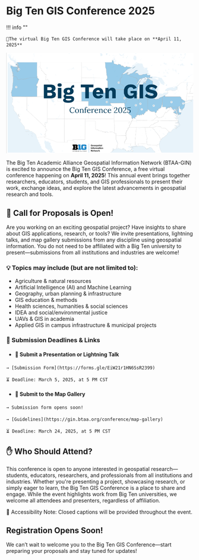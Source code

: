 # Big Ten GIS Conference 2025

!!! info ""

	📍The virtual Big Ten GIS Conference will take place on **April 11, 2025**

![](conference-image.png)

The Big Ten Academic Alliance Geospatial Information Network (BTAA-GIN) is excited to announce the Big Ten GIS Conference, a free virtual conference happening on **April 11, 2025**! This annual event brings together researchers, educators, students, and GIS professionals to present their work, exchange ideas, and explore the latest advancements in geospatial research and tools.

## 📢 Call for Proposals is Open!

Are you working on an exciting geospatial project? Have insights to share about GIS applications, research, or tools? We invite presentations, lightning talks, and map gallery submissions from any discipline using geospatial information. You do not need to be affiliated with a Big Ten university to present—submissions from all institutions and industries are welcome!

### 💡 Topics may include (but are not limited to):

* Agriculture & natural resources
* Artificial Intelligence (AI) and Machine Learning
* Geography, urban planning & infrastructure
* GIS education & methods
* Health sciences, humanities & social sciences
* IDEA and social/environmental justice
* UAVs & GIS in academia
* Applied GIS in campus infrastructure & municipal projects

### 📝 Submission Deadlines & Links

<div class="grid cards" markdown>

-    #### 🔹 Submit a Presentation or Lightning Talk

    → [Submission Form](https://forms.gle/EiW21r1HN6SsR2399)
    
    ⏳ Deadline: March 5, 2025, at 5 PM CST
    
-    #### 🔹 Submit to the Map Gallery

    → Submission form opens soon!
    
    → [Guidelines](https://gin.btaa.org/conference/map-gallery)
    
    ⏳ Deadline: March 24, 2025, at 5 PM CST

</div>


## ✋ Who Should Attend?

This conference is open to anyone interested in geospatial research—students, educators, researchers, and professionals from all institutions and industries. Whether you're presenting a project, showcasing research, or simply eager to learn, the Big Ten GIS Conference is a place to share and engage. While the event highlights work from Big Ten universities, we welcome all attendees and presenters, regardless of affiliation.
 
📢 Accessibility Note: Closed captions will be provided throughout the event.

## Registration Opens Soon!

We can’t wait to welcome you to the Big Ten GIS Conference—start preparing your proposals and stay tuned for updates!